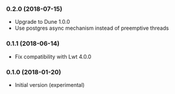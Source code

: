 ### 0.2.0 (2018-07-15)

* Upgrade to Dune 1.0.0
* Use postgres async mechanism instead of preemptive threads

### 0.1.1 (2018-06-14)

* Fix compatibility with Lwt 4.0.0

### 0.1.0 (2018-01-20)

* Initial version (experimental)
